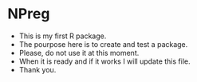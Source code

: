 # NPreg

- This is my first R package.
- The pourpose here is to create and test a package.
- Please, do not use it at this moment.
- When it is ready and if it works I will update this file.
- Thank you.
